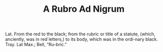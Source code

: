 ---
title: A Rubro Ad Nigrum
letter: A
permalink: "/definitions/bld-a-rubro-ad-nigrum.html"
body: Lat. From the red to the black; from the rubric or title of a statute, (which,
  anciently, was in red letters,) to its body, which was in the ordi-nary black. Tray.
  Lat Max.; Bell, “Ru-bric.”
published_at: '2018-07-07'
source: Black's Law Dictionary 2nd Ed (1910)
layout: post
---